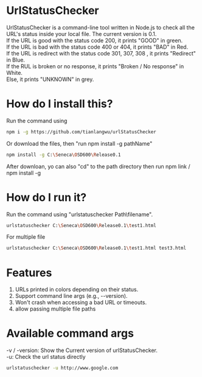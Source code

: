 # UrlStatusChecker
UrlStatusChecker is a command-line tool written in Node.js to check all the URL's status inside your local file.
The current version is 0.1. <br>
If the URL is good with the status code 200, it prints "GOOD" in green. <br>
If the URL is bad with the status code 400 or 404, it prints "BAD" in Red. <br>
If the URL is redirect with the status code 301, 307, 308 , it prints "Redirect" in Blue. <br>
If the RUL is broken or no response, it prints "Broken / No response" in White. <br>
Else, it prints "UNKNOWN" in grey.
# How do I install this?
Run the command using 
```bash
npm i -g https://github.com/tianlangwu/urlStatusChecker
```
Or download the files, then "run npm install -g pathName"
```bash
npm install -g C:\Seneca\OSD600\Release0.1
```
After downloan, yo can also "cd" to the path directory then run npm link / npm install -g<br>
# How do I run it?
Run the command using "urlstatuschecker Path\filename".<br>
```bash
urlstatuschecker C:\Seneca\OSD600\Release0.1\test1.html
```
For multiple file
```bash
urlstatuschecker C:\Seneca\OSD600\Release0.1\test1.html test3.html
```
#  Features
1. URLs printed in colors depending on their status.<br>
2. Support command line args (e.g., --version).
3. Won't crash when accessing a bad URL or timeouts. 
4. allow passing multiple file paths
# Available command args
-v / -version: Show the Current version of urlStatusChecker.<br>
-u: Check the url status directly
```bash
urlstatuschecker -u http://www.google.com
```
